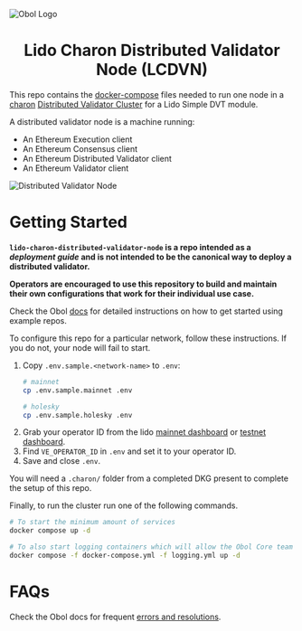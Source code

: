 ![Obol Logo](https://obol.tech/obolnetwork.png)

<h1 align="center">Lido Charon Distributed Validator Node (LCDVN)</h1>

This repo contains the [docker-compose](https://docs.docker.com/compose/) files needed to run one node in a [charon](https://github.com/ObolNetwork/charon) [Distributed Validator Cluster](https://docs.obol.tech/docs/int/key-concepts#distributed-validator-cluster) for a Lido Simple DVT module.

A distributed validator node is a machine running:

- An Ethereum Execution client
- An Ethereum Consensus client
- An Ethereum Distributed Validator client
- An Ethereum Validator client

![Distributed Validator Node](DVNode.png)

# Getting Started

**`lido-charon-distributed-validator-node` is a repo intended as a _deployment guide_ and is not intended to be the canonical way to deploy a distributed validator.**

**Operators are encouraged to use this repository to build and maintain their own configurations that work for their individual use case.**


Check the Obol [docs](https://docs.obol.tech/docs/start/quickstart_group) for detailed instructions on how to get started using example repos. 

To configure this repo for a particular network, follow these instructions. If you do not, your node will fail to start. 

1. Copy `.env.sample.<network-name>` to `.env`:
    ```sh
    # mainnet
    cp .env.sample.mainnet .env

    # holesky
    cp .env.sample.holesky .env
    ```
2. Grab your operator ID from the lido [mainnet dashboard](https://operators.lido.fi/) or [testnet dashboard](https://operators-holesky.testnet.fi/).
3. Find `VE_OPERATOR_ID` in `.env` and set it to your operator ID.
4. Save and close `.env`.

You will need a `.charon/` folder from a completed DKG present to complete the setup of this repo. 

Finally, to run the cluster run one of the following commands.

```sh
# To start the minimum amount of services
docker compose up -d

# To also start logging containers which will allow the Obol Core team to help identify cluster issues
docker compose -f docker-compose.yml -f logging.yml up -d
```

# FAQs

Check the Obol docs for frequent [errors and resolutions](https://docs.obol.tech/docs/faq/errors).
